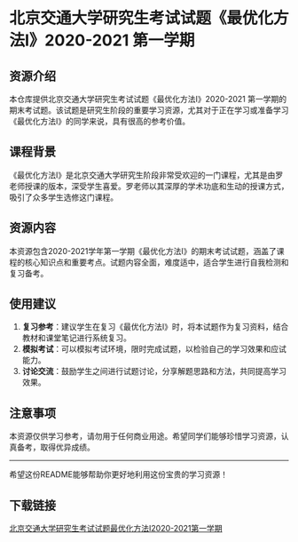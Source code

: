 # 北京交通大学研究生考试试题《最优化方法I》2020-2021 第一学期

## 资源介绍

本仓库提供北京交通大学研究生考试试题《最优化方法I》2020-2021 第一学期的期末考试题。该试题是研究生阶段的重要学习资源，尤其对于正在学习或准备学习《最优化方法I》的同学来说，具有很高的参考价值。

## 课程背景

《最优化方法I》是北京交通大学研究生阶段非常受欢迎的一门课程，尤其是由罗老师授课的版本，深受学生喜爱。罗老师以其深厚的学术功底和生动的授课方式，吸引了众多学生选修这门课程。

## 资源内容

本资源包含2020-2021学年第一学期《最优化方法I》的期末考试试题，涵盖了课程的核心知识点和重要考点。试题内容全面，难度适中，适合学生进行自我检测和复习备考。

## 使用建议

1. **复习参考**：建议学生在复习《最优化方法I》时，将本试题作为复习资料，结合教材和课堂笔记进行系统复习。
2. **模拟考试**：可以模拟考试环境，限时完成试题，以检验自己的学习效果和应试能力。
3. **讨论交流**：鼓励学生之间进行试题讨论，分享解题思路和方法，共同提高学习效果。

## 注意事项

本资源仅供学习参考，请勿用于任何商业用途。希望同学们能够珍惜学习资源，认真备考，取得优异成绩。

---

希望这份README能够帮助你更好地利用这份宝贵的学习资源！

## 下载链接

[北京交通大学研究生考试试题最优化方法I2020-2021第一学期](https://pan.quark.cn/s/0fc2546afc69)